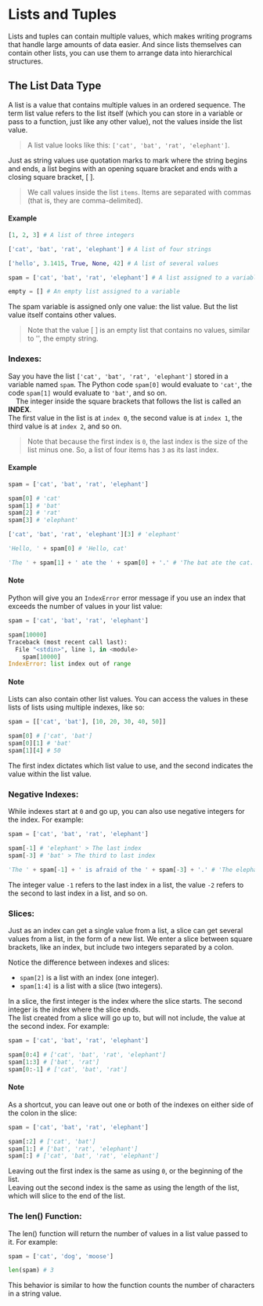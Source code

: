 # Lists and Tuples
Lists and tuples can contain multiple values, which makes writing programs that handle large amounts of data easier. And since lists themselves can contain other lists, you can use them to arrange data into hierarchical structures.

## The List Data Type
A list is a value that contains multiple values in an ordered sequence. The term list value refers to the list itself (which you can store in a variable or pass to a function, just like any other value), not the values inside the list value.  
> A list value looks like this: `['cat', 'bat', 'rat', 'elephant']`.

Just as string values use quotation marks to mark where the string begins and ends, a list begins with an opening square bracket and ends with a closing square bracket, [ ].  
> We call values inside the list `items`. Items are separated with commas (that is, they are comma-delimited).

#### Example
```python
[1, 2, 3] # A list of three integers

['cat', 'bat', 'rat', 'elephant'] # A list of four strings

['hello', 3.1415, True, None, 42] # A list of several values

spam = ['cat', 'bat', 'rat', 'elephant'] # A list assigned to a variable

empty = [] # An empty list assigned to a variable
```
The spam variable is assigned only one value: the list value. But the list value itself contains other values.  
> Note that the value [ ] is an empty list that contains no values, similar to '', the empty string.

### Indexes:
Say you have the list `['cat', 'bat', 'rat', 'elephant']` stored in a variable named `spam`. The Python code `spam[0]` would evaluate to `'cat'`, the code `spam[1]` would evaluate to `'bat'`, and so on.  
&nbsp;&nbsp;&nbsp;&nbsp;The integer inside the square brackets that follows the list is called an **INDEX**.  
The first value in the list is at `index 0`, the second value is at `index 1`, the third value is at `index 2`, and so on.  
> Note that because the first index is `0`, the last index is the size of the list minus one. So, a list of four items has `3` as its last index.

#### Example
```python
spam = ['cat', 'bat', 'rat', 'elephant']

spam[0] # 'cat'
spam[1] # 'bat'
spam[2] # 'rat'
spam[3] # 'elephant'

['cat', 'bat', 'rat', 'elephant'][3] # 'elephant'

'Hello, ' + spam[0] # 'Hello, cat'

'The ' + spam[1] + ' ate the ' + spam[0] + '.' # 'The bat ate the cat.'
```
#### Note
Python will give you an `IndexError` error message if you use an index that exceeds the number of values in your list value:
```python
spam = ['cat', 'bat', 'rat', 'elephant']

spam[10000]
Traceback (most recent call last):
  File "<stdin>", line 1, in <module>
    spam[10000]
IndexError: list index out of range
```
#### Note
Lists can also contain other list values. You can access the values in these lists of lists using multiple indexes, like so:
```python
spam = [['cat', 'bat'], [10, 20, 30, 40, 50]]

spam[0] # ['cat', 'bat']
spam[0][1] # 'bat'
spam[1][4] # 50
```
The first index dictates which list value to use, and the second indicates the value within the list value.

### Negative Indexes:
While indexes start at `0` and go up, you can also use negative integers for the index. For example:
```python
spam = ['cat', 'bat', 'rat', 'elephant']

spam[-1] # 'elephant' > The last index
spam[-3] # 'bat' > The third to last index

'The ' + spam[-1] + ' is afraid of the ' + spam[-3] + '.' # 'The elephant is afraid of the bat.'
```
The integer value `-1` refers to the last index in a list, the value `-2` refers to the second to last index in a list, and so on.

### Slices:
Just as an index can get a single value from a list, a slice can get several values from a list, in the form of a new list. We enter a slice between square brackets, like an index, but include two integers separated by a colon.  

Notice the difference between indexes and slices:
  - `spam[2]` is a list with an index (one integer).
  - `spam[1:4]` is a list with a slice (two integers).  

In a slice, the first integer is the index where the slice starts. The second integer is the index where the slice ends.  
The list created from a slice will go up to, but will not include, the value at the second index. For example:
```python
spam = ['cat', 'bat', 'rat', 'elephant']

spam[0:4] # ['cat', 'bat', 'rat', 'elephant']
spam[1:3] # ['bat', 'rat']
spam[0:-1] # ['cat', 'bat', 'rat']
```
#### Note
As a shortcut, you can leave out one or both of the indexes on either side of the colon in the slice:
```python
spam = ['cat', 'bat', 'rat', 'elephant']

spam[:2] # ['cat', 'bat']
spam[1:] # ['bat', 'rat', 'elephant']
spam[:] # ['cat', 'bat', 'rat', 'elephant']
```
Leaving out the first index is the same as using `0`, or the beginning of the list.  
Leaving out the second index is the same as using the length of the list, which will slice to the end of the list.

### The len() Function:
The len() function will return the number of values in a list value passed to it. For example:
```python
spam = ['cat', 'dog', 'moose']

len(spam) # 3
```
This behavior is similar to how the function counts the number of characters in a string value.
